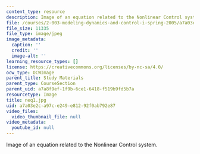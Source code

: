```yaml
---
content_type: resource
description: Image of an equation related to the Nonlinear Control system.
file: /courses/2-003-modeling-dynamics-and-control-i-spring-2005/a7a03e2ca97ce249e81292f0ab792e87_neq1.jpg
file_size: 11335
file_type: image/jpeg
image_metadata:
  caption: ''
  credit: ''
  image-alt: ''
learning_resource_types: []
license: https://creativecommons.org/licenses/by-nc-sa/4.0/
ocw_type: OCWImage
parent_title: Study Materials
parent_type: CourseSection
parent_uid: a7a8f9ef-1f9b-6ce1-6418-f519b9fd5b7a
resourcetype: Image
title: neq1.jpg
uid: a7a03e2c-a97c-e249-e812-92f0ab792e87
video_files:
  video_thumbnail_file: null
video_metadata:
  youtube_id: null
---
```

Image of an equation related to the Nonlinear Control system.